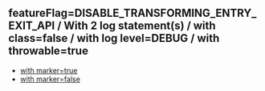 ## featureFlag=DISABLE_TRANSFORMING_ENTRY_EXIT_API / With 2 log statement(s) / with class=false / with log level=DEBUG / with throwable=true

* [with marker=true](marker-true/index.md)
* [with marker=false](marker-false/index.md)


